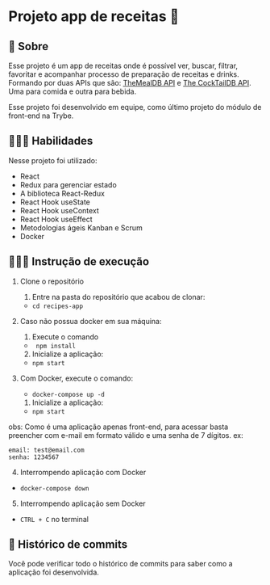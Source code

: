 # Projeto app de receitas 🥘

## 📃 Sobre
Esse projeto é um app de receitas onde é possível ver, buscar, filtrar, favoritar e acompanhar processo de preparação de receitas e drinks.
Formando por duas APIs que são: [TheMealDB API](https://www.themealdb.com/) e [The CockTailDB API](https://www.thecocktaildb.com/). Uma para comida e outra para bebida.

Esse projeto foi desenvolvido em equipe, como último projeto do módulo de front-end na Trybe.

## 🧑🏻‍💻 Habilidades

Nesse projeto foi utilizado:

- React
- Redux para gerenciar estado
- A biblioteca React-Redux
- React Hook useState
- React Hook useContext
- React Hook useEffect
- Metodologias ágeis Kanban e Scrum
- Docker

## 🧑🏻‍💻 Instrução de execução

1. Clone o repositório
    1. Entre na pasta do repositório que acabou de clonar:
    
     - ` cd recipes-app `
    
2. Caso não possua docker em sua máquina:
    1. Execute o comando 
    
    - ` npm install`
    
    2. Inicialize a aplicação: 
    
    - `npm start`
  
3. Com Docker, execute o comando:
    - `docker-compose up -d`
  
    1. Inicialize a aplicação:
    - `npm start`

obs: Como é uma aplicação apenas front-end, para acessar basta preencher com e-mail em formato válido e uma senha de 7 dígitos.
ex: 
```
email: test@email.com
senha: 1234567
```
4. Interrompendo aplicação com Docker
  - `docker-compose down`
5. Interrompendo aplicação sem Docker
  - `CTRL + C` no terminal
  
## 📃 Histórico de commits
Você pode verificar todo o histórico de commits para saber como a aplicação foi desenvolvida.
  
